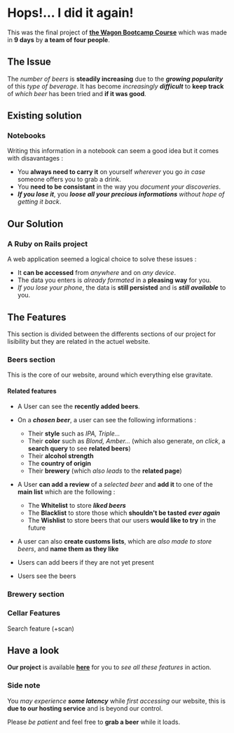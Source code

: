 # Hops!... I did it again!

This was the final project of **[the Wagon Bootcamp Course](https://www.lewagon.com/fr "Check it out")** which was made in **9 days**  by **a team of four people**.

## The Issue

The _number of beers_ is **steadily increasing** due to the ***growing popularity*** of this _type of beverage_. It has become _increasingly **difficult**_ to **keep track** of _which beer_ has been tried and **if it was good**.

## Existing solution

### Notebooks

Writing this information in a notebook can seem a good idea but it comes with disavantages :

- You **always need to carry it** on yourself _wherever_ you go _in case_ someone offers you to grab a drink.
- You **need to be consistant** in the way you _document your discoveries_.
- ***If you lose it***, you ***loose all your precious informations*** _without hope of getting it back_.

## Our Solution

### A Ruby on Rails project

A web application seemed a logical choice to solve these issues :

- It **can be accessed** from _anywhere_ and on _any device_.
- The data you enters is _already formated_ in a **pleasing way** for you.
- _If you lose your phone_, the data is **still persisted** and is ***still available*** to you.

## The Features

This section is divided between the differents sections of our project for lisibility but they are related in the actuel website.

### Beers section

This is the core of our website, around which everything else gravitate.

#### Related features

- A User can see the **recently added beers**.
- On a ***chosen beer***, a user can see the following informations :

  - Their **style** such as _IPA, Triple..._
  - Their **color**  such as _Blond, Amber..._ (which also generate, _on click_, a **search query** to see **related beers**)
  - Their **alcohol strength**
  - The **country of origin**
  - Their **brewery** (which _also leads_ to the **related page**)

- A User **can add a review** of a _selected beer_ and **add it** to one of the **main list** which are the following :

  - The **Whitelist** to store ***liked beers***
  - The **Blacklist** to store those which **shouldn't be tasted** ***ever again***
  - The **Wishlist** to store beers that our users **would like to try** in the future

- A user can also **create customs lists**, which are _also made to store beers_, and **name them as they like**

- Users can add beers if they are not yet present
- Users see the beers

### Brewery section

### Cellar Features

Search feature (+scan)

## Have a look

**Our project** is available **[here][Hops]** for you to _see all these features_ in action.

### Side note

You *may experience* ***some latency*** while _first accessing_ our website, this is **due to our hosting service** and is beyond our control.

Please _be patient_ and feel free to **grab a beer** while it loads.

[Hops]:https://hops-505.herokuapp.com/
